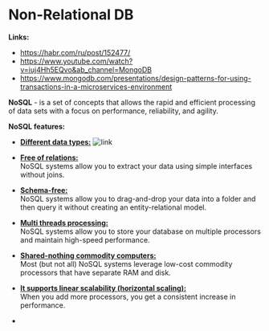 # Non-Relational DB

**Links:**
  - https://habr.com/ru/post/152477/
  - https://www.youtube.com/watch?v=iuj4Hh5EQvo&ab_channel=MongoDB
  - https://www.mongodb.com/presentations/design-patterns-for-using-transactions-in-a-microservices-environment

**NoSQL** - is a set of concepts that allows the rapid and efficient processing of data sets with
a focus on performance, reliability, and agility.

**NoSQL features:**
  - **<ins>Different data types:</ins>**
    ![link](https://drive.google.com/uc?id=1uSgXRfoogsAzA4zvHQImeEmDBYqVSFOo)
  - **<ins>Free of relations:</ins>**  
    NoSQL systems allow you to extract your data using simple interfaces without joins.
  - **<ins>Schema-free:</ins>**  
    NoSQL systems allow you to drag-and-drop your data into a folder and then query it
    without creating an entity-relational model.
  - **<ins>Multi threads processing:</ins>**  
    NoSQL systems allow you to store your database on multiple processors and maintain
    high-speed performance.
  - **<ins>Shared-nothing commodity computers:</ins>**  
    Most (but not all) NoSQL systems leverage low-cost commodity processors that have
    separate RAM and disk.
  - **<ins>It supports linear scalability (horizontal scaling):</ins>**  
    When you add more processors, you get a consistent increase in performance.


- **<ins> </ins>**
